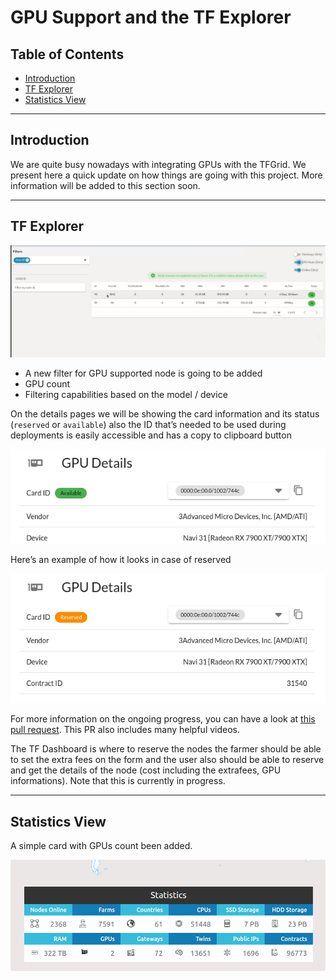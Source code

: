 <h1> GPU Support and the TF Explorer </h1>

<h2> Table of Contents </h2>

- [Introduction](#introduction)
- [TF Explorer](#tf-explorer)
- [Statistics View](#statistics-view)

***

## Introduction

We are quite busy nowadays with integrating GPUs with the TFGrid. We present here a quick update on how things are going with this project. More information will be added to this section soon.

***

## TF Explorer

![GPU support](../img/explorer_gpu.png)

- A new filter for GPU supported node is going to be added
- GPU count
- Filtering capabilities based on the model / device

On the details pages we will be showing the card information and its status (`reserved` or `available`) also the ID that’s needed to be used during deployments is easily accessible and has a copy to clipboard button

![GPU details](../img/gpu_details.png)

Here’s an example of how it looks in case of reserved

![GPU details](../img/gpu_details_reserved.png)

For more information on the ongoing progress, you can have a look at [this pull request](https://github.com/threefoldtech/tfgrid-sdk-ts/pull/706). This PR also includes many helpful videos.

The TF Dashboard is where to reserve the nodes the farmer should be able to set the extra fees on the form and the user also should be able to reserve and get the details of the node (cost including the extrafees, GPU informations). Note that this is currently in progress.

***

## Statistics View

A simple card with GPUs count been added.

![GPU details](../img/dashboard_statistics.png)
